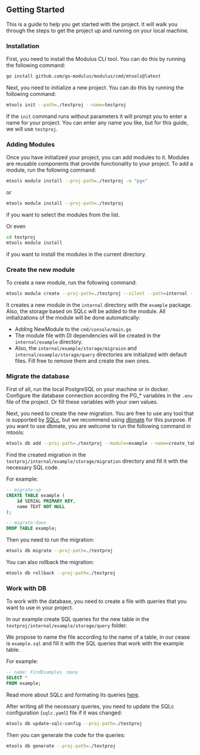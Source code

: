 ## Getting Started

This is a guide to help you get started with the project. It will walk you through the steps to get the project up and running on your local machine.

### Installation
First, you need to install the Modulus CLI tool. You can do this by running the following command:

```bash
go install github.com/go-modulus/modulus/cmd/mtools@latest
```

Next, you need to initialize a new project. You can do this by running the following command:

```bash
mtools init --path=./testproj --name=testproj
```

If the `init` command runs without parameters it will prompt you to enter a name for your project. You can enter any name you like, but for this guide, we will use `testproj`.

### Adding Modules
Once you have initialized your project, you can add modules to it. Modules are reusable components that provide functionality to your project. To add a module, run the following command:

```bash
mtools module install --proj-path=./testproj -m "pgx"
```

or
    
```bash 
mtools module install --proj-path=./testproj
```

if you want to select the modules from the list.

Or even
    
```bash
cd testproj
mtools module install
```

if you want to install the modules in the current directory.

### Create the new module
To create a new module, run the following command:

```bash
mtools module create --proj-path=./testproj --silent --path=internal --package=example
```

It creates a new module in the `internal` directory with the `example` package. Also, the storage based on SQLc will be added to the module.
All initializations of the module will be done automatically:
* Adding NewModule to the `cmd/console/main.go`
* The module file with DI dependencies will be created in the `internal/example` directory.
* Also, the `internal/example/storage/migraion` and `internal/example/storage/query` directories are initialized with default files. Fill free to remove them and create the own ones.

### Migrate the database
First of all, run the local PostgreSQL on your machine or in docker.
Configure the database connection according the PG_* variables in the `.env` file of the project. 
Or fill these variables with your own values.


Next, you need to create the new migration. You are free to use any tool that is supported by [SQLc](https://docs.sqlc.dev/en/stable/howto/ddl.html#handling-sql-migrations), 
but we recommend using [dbmate](https://github.com/amacneil/dbmate) for this purpose. If you want to use dbmate, you are welcome to run the following command in mtools:

```bash
mtools db add --proj-path=./testproj --module=example --name=create_table
```

Find the created migration in the `testproj/internal/example/storage/migration` directory and fill it with the necessary SQL code.

For example:
```sql
-- migrate:up
CREATE TABLE example (
    id SERIAL PRIMARY KEY,
    name TEXT NOT NULL
);

-- migrate:down
DROP TABLE example;
``` 

Then you need to run the migration:

```bash
mtools db migrate --proj-path=./testproj
```

You can also rollback the migration:

```bash
mtools db rollback --proj-path=./testproj
```


### Work with DB
To work with the database, you need to create a file with queries that you want to use in your project.

In our example create SQL queries for the new table in the `testproj/internal/example/storage/query` folder. 

We propose to name the file according to the name of a table, in our cease is `example.sql` and fill it with the SQL queries that work with the example table.

For example:

```sql
-- name: FindExamples :many
SELECT *
FROM example;
```

Read more about SQLc and formating its queries [here](https://docs.sqlc.dev/en/stable/tutorials/getting-started-postgresql.html).

After writing all the necessary queries, you need to update the SQLc configuration (`sqlc.yaml`) file if it was changed:

```bash
mtools db update-sqlc-config --proj-path=./testproj
```

Then you can generate the code for the queries:

```bash
mtools db generate --proj-path=./testproj
```